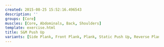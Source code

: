 ```yaml
---
created: 2015-08-25 15:52:16.496543
description: ''
groups: [Core]
muscles: [Core, Abdominals, Back, Shoulders]
template: exercise.html
title: S&M Push Up
variants: [Side Plank, Front Plank, Plank, Static Push Up, Reverse Plank]
---
```

